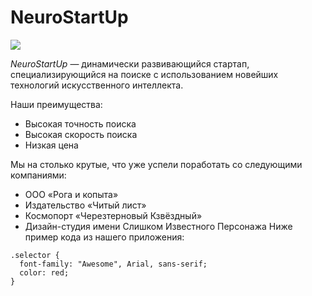 # NeuroStartUp

![](https://netology-code.github.io/git-homeworks/introduction/assets/logo.png)

*NeuroStartUp* — динамически развивающийся стартап, специализирующийся на поиске с использованием 
новейших технологий искусственного интеллекта.

Наши преимущества:
* Высокая точность поиска
* Высокая скорость поиска
* Низкая цена

Мы на столько крутые, что уже успели поработать со следующими 
компаниями:
- ООО «Рога и копыта»
- Издательство «Читый лист»
- Космопорт «Черезтерновый Кзвёздный»
- Дизайн-студия имени Слишком Известного Персонажа
Ниже пример кода из нашего приложения:
```
.selector {
  font-family: "Awesome", Arial, sans-serif;
  color: red;
}
